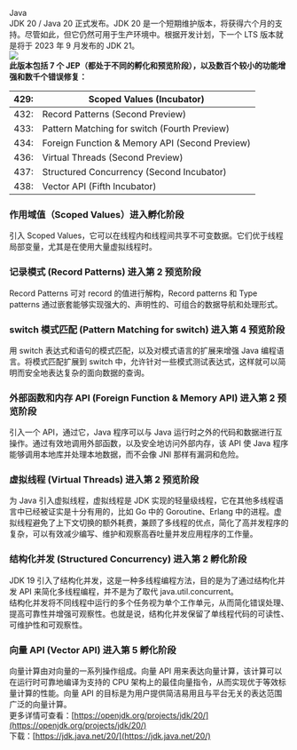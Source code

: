Java<br />JDK 20 / Java 20 正式发布。JDK 20 是一个短期维护版本，将获得六个月的支持。尽管如此，但它仍然可用于生产环境中。根据开发计划，下一个 LTS 版本就是将于 2023 年 9 月发布的 JDK 21。<br />![](https://cdn.nlark.com/yuque/0/2023/png/396745/1679532752658-bb386bc7-5c6c-4e4f-9b83-c3eb4acd8a20.png#averageHue=%23f0f0f0&clientId=u2414959d-ce6f-4&from=paste&id=ucf9ccb82&originHeight=270&originWidth=1080&originalType=url&ratio=2.5&rotation=0&showTitle=false&status=done&style=none&taskId=u36d5ddc7-e713-4161-8e65-e68217264a7&title=)<br />**此版本包括 7 个 JEP（都处于不同的孵化和预览阶段），以及数百个较小的功能增强和数千个错误修复：**

| 429: | Scoped Values (Incubator) |
| --- | --- |
| 432: | Record Patterns (Second Preview) |
| 433: | Pattern Matching for switch (Fourth Preview) |
| 434: | Foreign Function & Memory API (Second Preview) |
| 436: | Virtual Threads (Second Preview) |
| 437: | Structured Concurrency (Second Incubator) |
| 438: | Vector API (Fifth Incubator) |

<a name="ynfM6"></a>
### **作用域值（Scoped Values）进入孵化阶段**
引入 Scoped Values，它可以在线程内和线程间共享不可变数据。它们优于线程局部变量，尤其是在使用大量虚拟线程时。
<a name="jmdU8"></a>
### **记录模式 (Record Patterns) 进入第 2 预览阶段**
Record Patterns 可对 record 的值进行解构，Record patterns 和 Type patterns 通过嵌套能够实现强大的、声明性的、可组合的数据导航和处理形式。
<a name="Yz4kX"></a>
### **switch 模式匹配 (Pattern Matching for switch) 进入第 4 预览阶段**
用 switch 表达式和语句的模式匹配，以及对模式语言的扩展来增强 Java 编程语言。将模式匹配扩展到 switch 中，允许针对一些模式测试表达式，这样就可以简明而安全地表达复杂的面向数据的查询。
<a name="ZkiWs"></a>
### **外部函数和内存 API (Foreign Function & Memory API) 进入第 2 预览阶段**
引入一个 API，通过它，Java 程序可以与 Java 运行时之外的代码和数据进行互操作。通过有效地调用外部函数，以及安全地访问外部内存，该 API 使 Java 程序能够调用本地库并处理本地数据，而不会像 JNI 那样有漏洞和危险。
<a name="W7AeE"></a>
### **虚拟线程 (Virtual Threads) 进入第 2 预览阶段**
为 Java 引入虚拟线程，虚拟线程是 JDK 实现的轻量级线程，它在其他多线程语言中已经被证实是十分有用的，比如 Go 中的 Goroutine、Erlang 中的进程。虚拟线程避免了上下文切换的额外耗费，兼顾了多线程的优点，简化了高并发程序的复杂，可以有效减少编写、维护和观察高吞吐量并发应用程序的工作量。
<a name="dve4p"></a>
### **结构化并发 (Structured Concurrency) 进入第 2 孵化阶段**
JDK 19 引入了结构化并发，这是一种多线程编程方法，目的是为了通过结构化并发 API 来简化多线程编程，并不是为了取代 java.util.concurrent。<br />结构化并发将不同线程中运行的多个任务视为单个工作单元，从而简化错误处理、提高可靠性并增强可观察性。也就是说，结构化并发保留了单线程代码的可读性、可维护性和可观察性。
<a name="YyYU0"></a>
### **向量 API (Vector API) 进入第 5 孵化阶段**
向量计算由对向量的一系列操作组成。向量 API 用来表达向量计算，该计算可以在运行时可靠地编译为支持的 CPU 架构上的最佳向量指令，从而实现优于等效标量计算的性能。向量 API 的目标是为用户提供简洁易用且与平台无关的表达范围广泛的向量计算。<br />更多详情可查看：[https://openjdk.org/projects/jdk/20/](https://openjdk.org/projects/jdk/20/)<br />下载：[https://jdk.java.net/20/](https://jdk.java.net/20/)
